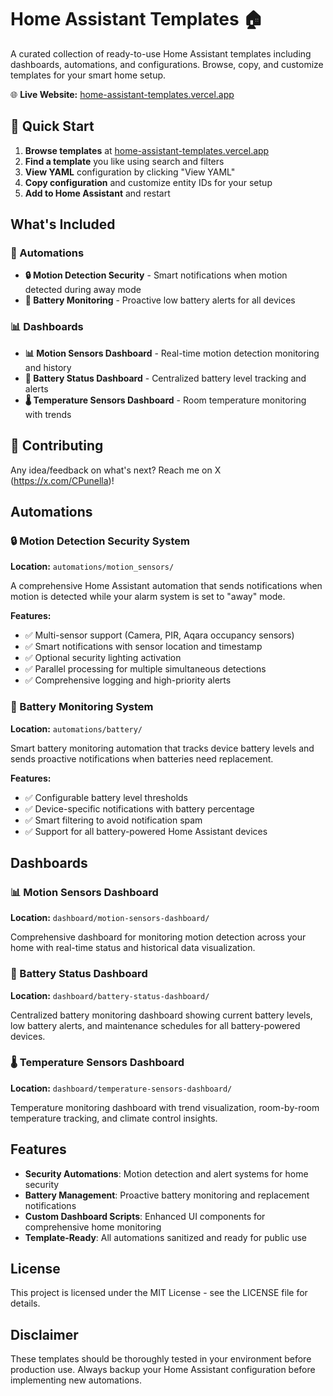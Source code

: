 # Home Assistant Templates 🏠

A curated collection of ready-to-use Home Assistant templates including dashboards, automations, and configurations. Browse, copy, and customize templates for your smart home setup.

🌐 **Live Website:** [home-assistant-templates.vercel.app](https://home-assistant-templates.vercel.app)


## 🚀 Quick Start

1. **Browse templates** at [home-assistant-templates.vercel.app](https://home-assistant-templates.vercel.app)
2. **Find a template** you like using search and filters
3. **View YAML** configuration by clicking "View YAML"
4. **Copy configuration** and customize entity IDs for your setup
5. **Add to Home Assistant** and restart

## What's Included

### 🤖 Automations
- **🔒 Motion Detection Security** - Smart notifications when motion detected during away mode
- **🔋 Battery Monitoring** - Proactive low battery alerts for all devices

### 📊 Dashboards
- **📊 Motion Sensors Dashboard** - Real-time motion detection monitoring and history
- **🔋 Battery Status Dashboard** - Centralized battery level tracking and alerts
- **🌡️ Temperature Sensors Dashboard** - Room temperature monitoring with trends

## 🤝 Contributing

Any idea/feedback on what's next? Reach me on X (https://x.com/CPunella)!

## Automations

### 🔒 Motion Detection Security System
**Location:** `automations/motion_sensors/`

A comprehensive Home Assistant automation that sends notifications when motion is detected while your alarm system is set to "away" mode.

**Features:**
- ✅ Multi-sensor support (Camera, PIR, Aqara occupancy sensors)
- ✅ Smart notifications with sensor location and timestamp  
- ✅ Optional security lighting activation
- ✅ Parallel processing for multiple simultaneous detections
- ✅ Comprehensive logging and high-priority alerts

### 🔋 Battery Monitoring System
**Location:** `automations/battery/`

Smart battery monitoring automation that tracks device battery levels and sends proactive notifications when batteries need replacement.

**Features:**
- ✅ Configurable battery level thresholds
- ✅ Device-specific notifications with battery percentage
- ✅ Smart filtering to avoid notification spam
- ✅ Support for all battery-powered Home Assistant devices

## Dashboards

### 📊 Motion Sensors Dashboard
**Location:** `dashboard/motion-sensors-dashboard/`

Comprehensive dashboard for monitoring motion detection across your home with real-time status and historical data visualization.

### 🔋 Battery Status Dashboard
**Location:** `dashboard/battery-status-dashboard/`

Centralized battery monitoring dashboard showing current battery levels, low battery alerts, and maintenance schedules for all battery-powered devices.

### 🌡️ Temperature Sensors Dashboard
**Location:** `dashboard/temperature-sensors-dashboard/`

Temperature monitoring dashboard with trend visualization, room-by-room temperature tracking, and climate control insights.

## Features

- **Security Automations**: Motion detection and alert systems for home security
- **Battery Management**: Proactive battery monitoring and replacement notifications
- **Custom Dashboard Scripts**: Enhanced UI components for comprehensive home monitoring
- **Template-Ready**: All automations sanitized and ready for public use

## License

This project is licensed under the MIT License - see the LICENSE file for details.

## Disclaimer

These templates should be thoroughly tested in your environment before production use. Always backup your Home Assistant configuration before implementing new automations.